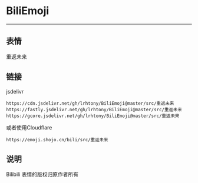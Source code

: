 # BiliEmoji
---
## 表情
重返未来
## 链接
jsdelivr
```
https://cdn.jsdelivr.net/gh/lrhtony/BiliEmoji@master/src/重返未来
https://fastly.jsdelivr.net/gh/lrhtony/BiliEmoji@master/src/重返未来
https://gcore.jsdelivr.net/gh/lrhtony/BiliEmoji@master/src/重返未来
```
或者使用Cloudflare
```
https://emoji.shojo.cn/bili/src/重返未来
```
## 说明
Bilibili 表情的版权归原作者所有
